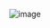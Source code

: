 ![image](https://github.com/Melisa500/short_bibliography_of_character/assets/80432492/21b1570a-96d4-4954-827d-a7336e57818e)
